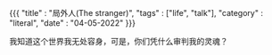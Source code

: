 {{{
    "title"    : "局外人(The stranger)",
    "tags"     : ["life", "talk"],
    "category" : "literal",
    "date"     : "04-05-2022"
}}}

我知道这个世界我无处容身，可是，你们凭什么审判我的灵魂？
